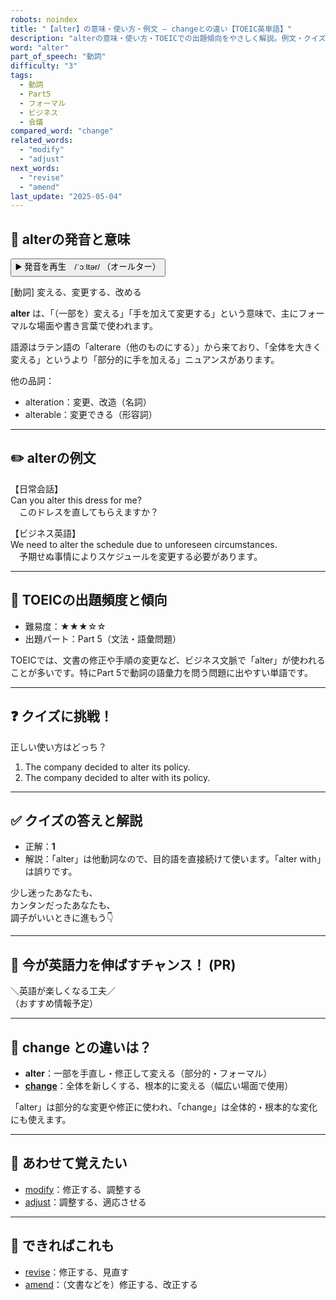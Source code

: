 ```yaml
---
robots: noindex
title: "【alter】の意味・使い方・例文 ― changeとの違い【TOEIC英単語】"
description: "alterの意味・使い方・TOEICでの出題傾向をやさしく解説。例文・クイズ付きでchangeとの違いもわかりやすく学べます。"
word: "alter"
part_of_speech: "動詞"
difficulty: "3"
tags:
  - 動詞
  - Part5
  - フォーマル
  - ビジネス
  - 会議
compared_word: "change"
related_words:
  - "modify"
  - "adjust"
next_words:
  - "revise"
  - "amend"
last_update: "2025-05-04"
---
```


## 🔰 alterの発音と意味

<button class="play-audio" onclick="playTTS('alter')">
  <span class="play-audio-main">
    ▶️ 発音を再生　/ˈɔːltər/
  </span>
  <span class="play-audio-sub">
    （オールター）
  </span>
</button>

[動詞] 変える、変更する、改める

**alter** は、「（一部を）変える」「手を加えて変更する」という意味で、主にフォーマルな場面や書き言葉で使われます。

語源はラテン語の「alterare（他のものにする）」から来ており、「全体を大きく変える」というより「部分的に手を加える」ニュアンスがあります。

他の品詞：  
- alteration：変更、改造（名詞）
- alterable：変更できる（形容詞）

---

## ✏️ alterの例文

【日常会話】  
Can you alter this dress for me?  
　このドレスを直してもらえますか？

【ビジネス英語】  
We need to alter the schedule due to unforeseen circumstances.  
　予期せぬ事情によりスケジュールを変更する必要があります。

---

## 🎯 TOEICの出題頻度と傾向

- 難易度：★★★☆☆
- 出題パート：Part 5（文法・語彙問題）

TOEICでは、文書の修正や手順の変更など、ビジネス文脈で「alter」が使われることが多いです。特にPart 5で動詞の語彙力を問う問題に出やすい単語です。

---

## ❓ クイズに挑戦！

正しい使い方はどっち？

1. The company decided to alter its policy.  
2. The company decided to alter with its policy.

---

## ✅ クイズの答えと解説

- 正解：**1**
- 解説：「alter」は他動詞なので、目的語を直接続けて使います。「alter with」は誤りです。

少し迷ったあなたも、  
カンタンだったあなたも、  
調子がいいときに進もう👇️

---

## 🚀 今が英語力を伸ばすチャンス！ (PR)

<div class="info-center">
＼英語が楽しくなる工夫／<br>  
（おすすめ情報予定）
</div>

---

## 🤔  change との違いは？

- **alter**：一部を手直し・修正して変える（部分的・フォーマル）
- **[change](/change)**：全体を新しくする、根本的に変える（幅広い場面で使用）

「alter」は部分的な変更や修正に使われ、「change」は全体的・根本的な変化にも使えます。

---

## 🧩 あわせて覚えたい

- [modify](/modify)：修正する、調整する
- [adjust](/adjust)：調整する、適応させる

---

## 📖 できればこれも

- [revise](/revise)：修正する、見直す
- [amend](/amend)：（文書などを）修正する、改正する

<!-- cvid: aid19_bid25 -->
